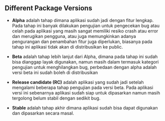 ## Different Package Versions

- **Alpha** adalah tahap dimana aplikasi sudah jadi dengan fitur lengkap. Pada tahap ini banyak dilakukan pengujian untuk pengecekan bug atau celah pada aplikasi yang masih sangat memiliki resiko crash atau error dan merugikan pengguna, atau juga memungkinkan adanya pengurangan dan penambahan fitur juga diperlukan, biasanya pada tahap ini aplikasi tidak akan di distribusikan ke public.

- **Beta** adalah tahap lebih lanjut dari Alpha, dimana pada tahap ini sudah bisa dianggap layak digunakan, namun masih dalam termasuk kategori pengujian untuk menghilangkan bug, perbedaan dengan alpha adalah versi beta ini sudah boleh di distribusikan

- **Release candidate (RC)** adalah aplikasi yang sudah jadi setelah mengalami beberapa tahap pengujian pada versi beta. Pada aplikasi versi ini sebenarnya aplikasi sudah siap untuk dipasarkan namun masih tergolong belum stabil dengan sedikit bug.

- **Stable** adalah tahap akhir dimana aplikasi sudah bisa dapat digunakan dan dipasarkan secara masal.